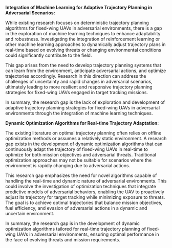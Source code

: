 **Integration of Machine Learning for Adaptive Trajectory Planning in Adversarial Scenarios:**

While existing research focuses on deterministic trajectory planning algorithms for fixed-wing UAVs in adversarial environments, there is a gap in the exploration of machine learning techniques to enhance adaptability and robustness. Investigating the integration of reinforcement learning or other machine learning approaches to dynamically adjust trajectory plans in real-time based on evolving threats or changing environmental conditions could significantly contribute to the field.

This gap arises from the need to develop trajectory planning systems that can learn from the environment, anticipate adversarial actions, and optimize trajectories accordingly. Research in this direction can address the challenges of uncertainty and rapid changes in adversarial scenarios, ultimately leading to more resilient and responsive trajectory planning strategies for fixed-wing UAVs engaged in target tracking missions.

In summary, the research gap is the lack of exploration and development of adaptive trajectory planning strategies for fixed-wing UAVs in adversarial environments through the integration of machine learning techniques.


**Dynamic Optimization Algorithms for Real-time Trajectory Adaptation:**

The existing literature on optimal trajectory planning often relies on offline optimization methods or assumes a relatively static environment. A research gap exists in the development of dynamic optimization algorithms that can continuously adapt the trajectory of fixed-wing UAVs in real-time to optimize for both mission objectives and adversarial threats. Traditional optimization approaches may not be suitable for scenarios where the environment is rapidly changing due to adversarial actions.

This research gap emphasizes the need for novel algorithms capable of handling the real-time and dynamic nature of adversarial environments. This could involve the investigation of optimization techniques that integrate predictive models of adversarial behaviors, enabling the UAV to proactively adjust its trajectory for target tracking while minimizing exposure to threats. The goal is to achieve optimal trajectories that balance mission objectives, fuel efficiency, and evasion of adversarial actions in a dynamic and uncertain environment.

In summary, the research gap is in the development of dynamic optimization algorithms tailored for real-time trajectory planning of fixed-wing UAVs in adversarial environments, ensuring optimal performance in the face of evolving threats and mission requirements.